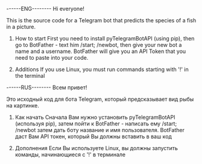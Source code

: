------ENG--------
Hi everyone!

This is the source code for a Telegram bot that predicts the species of a fish in a picture.


1. How to start
	First you need to install pyTelegramBotAPI (using pip), then go to BotFather - text him /start; /newbot,
					                                               then give your new bot a name and a username.
					                                               BotFather will give you an API Token that
					                                               you need to paste into your code.


2. Additions
	If you use Linux, you must run commands starting with '!' in the terminal



------RUS--------
Всем привет!

Это исходный код для бота Telegram, который предсказывает вид рыбы на картинке.

1. Как начать
	Сначала Вам нужно установить pyTelegramBotAPI (используя pip), затем пойти к BotFather - написать ему /start; /newbot
												 затем дать боту название и имя пользователя.
												 BotFather даст Вам API токен, который Вы должны вставить в ваш код

2. Дополнения
	Если Вы используете Linux, вы должны запустить команды, начинающиеся с '!' в терминале
